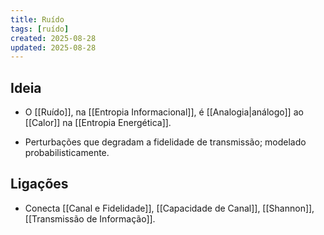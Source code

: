 ```yaml
---
title: Ruído
tags: [ruído]
created: 2025-08-28
updated: 2025-08-28
---
```


## Ideia
* O [[Ruído]], na [[Entropia Informacional]], é [[Analogia|análogo]] ao [[Calor]] na [[Entropia Energética]].
- Perturbações que degradam a fidelidade de transmissão; modelado probabilisticamente.

## Ligações
- Conecta [[Canal e Fidelidade]], [[Capacidade de Canal]], [[Shannon]], [[Transmissão de Informação]].

